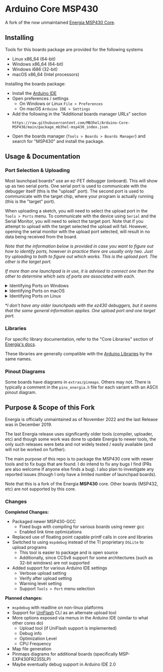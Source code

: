 # Arduino Core MSP430

A fork of the now unmaintained [Energia MSP430 Core](https://github.com/energia/msp430-lg-core).



## Installing

Tools for this boards package are provided for the following systems

- Linux x86_64 (64-bit)
- Windows x86_64 (64-bit)
- Windows i686 (32-bit)
- macOS x86_64 (Intel processors)

Installing the boards package:

- Install the [Arduino IDE](https://www.arduino.cc/en/software)
- Open preferences / settings
    - On Windows or Linux `File > Preferences`
    - On macOS `Arduino IDE > Settings`
- Add the following in the "Additional boards manager URLs" section
    ```
    https://raw.githubusercontent.com/MB3hel/Arduino-Core-MSP430/main/package_mb3hel-msp430_index.json
    ```
- Open the boards manager (`Tools > Boards > Boards Manager`) and search for "MSP430" and install the package.
 


## Usage & Documentation

### Port Selection & Uploading

Most launchpad boards&ast; use an ez-FET debugger (onboard). This will show up as two serial ports. One serial port is used to communicate with the debugger itself (this is the "upload" port). The second port is used to communicate with the target chip, where your program is actually running (this is the "target" port).

When uploading a sketch, you will need to select the upload port in the `Tools > Ports` menu. To communicate with the device using `Serial` and the Serial Monitor, you will need to select the target port. Note that if you attempt to upload with the target selected the upload will fail. However, opening the serial monitor with the upload port selected, will result in no data being received from the board.

*Note that the information below is provided in case you want to figure out how to identify ports, however in practice there are usually only two. Just try uploading to both to figure out which works. This is the upload port. The other is the target port.*

*If more than one launchpad is in use, it is advised to connect one then the other to determine which sets of ports are associated with each.*

<details>
    <summary>Identifying Ports on Windows</summary>
  
    Open device manager and go to the "Ports (COM and LPT)" section and expand it.

    The upload port is listed as `MSP Debug Interface (COMx)` where `x` is the number.

    The target port is listed as `MSP Application UART1 (COMx)` where `x` is the number.

    Note that there is not really an easy way to determine which sets of ports are on the same launchpad. It is possible by going to `Properties > Details`. Compare the "Siblings" property to other port's "Device Instance Path" property. Siblings of a device are the same physical launchpad.
    
</details>

<details>
    <summary>Identifying Ports on macOS</summary>
  
    On macOS, the ez-FET will show up as `/dev/cu.usbmodem[num]` devices where `[num]` is the port number. The upload port is enumerated first, so generally has a lower number than the target port. 

    *Note: I'm not 100% certain the following information is always correct, but it seems to be on my system.*

    To identify actual port numbers run the following command

    ```sh
    ioreg -p IOUSB
    ```

    Look for "MSP Tools Driver" entries and note the number after the `@` symbol (eg `MSP Tools Driver@14200000`). Note the first four digits of this number (in this example `1420`). This number is referred to as `id`.

    The upload port will be `/dev/cu.usbmodem[id]1` and the target port will be `/dev/cu.usbmodem[id]3`.

    If you want the serial number of the board for a certain id, run the following and look for the "USB Serial Number" entry under the device entry

    ```
    ioreg -p IOUSB -l -b
    ```

</details>

<details>
    <summary>Identifying Ports on Linux</summary>
  
    On Linux, the ez-FET will show up as `/dev/ttyACMx` devices where `x` is the port number. The upload port is enumerated first, so generally has a lower number than the target port. To identify actual port numbers run the following in a terminal

    ```sh
    $ ls /dev/serial/by-id
    ```

    You will see output like the following where SERIAL is replaced by your board's serial number.

    ```
    usb-Texas_Instruments_MSP_Tools_Driver_SERIAL-if00
    usb-Texas_Instruments_MSP_Tools_Driver_SERIAL-if02
    ```

    The one ending in `if00` is the upload port and `if02` the target port. Use the following command to identify which `/dev/ttyACM` ports they correspond to (the port numbers will be printed).

    ```sh
    $ realpath usb-Texas_Instruments_MSP_Tools_Driver_SERIAL-if00
    /dev/ttyACM0

    $ realpath usb-Texas_Instruments_MSP_Tools_Driver_SERIAL-if02
    /dev/ttyACM1
    ```

</details>


&ast;*I don't have any older launchpads with the ez430 debuggers, but it seems that the same general information applies. One upload port and one target port.*


### Libraries

For specific library documentation, refer to the "Core Libraries" section of [Energia's docs](https://energia.nu/guide/libraries/).

These libraries are generally compatible with the [Arduino Libraries](https://www.arduino.cc/reference/en/libraries/) by the same names.

### Pinout Diagrams

Some boards have diagrams in `extras/pinmaps`. Others may not. There is typically a comment in the `pins_energia.h` file for each variant with an ASCII pinout diagram.



## Purpose & Scope of this Fork

Energia is officially unmaintained as of November 2022 and the last Release was in December 2019.

The last Energia release uses significantly older tools (compiler, uploader, etc) and though some work was done to update Energia to newer tools, the only such releases were beta and not widely tested / easily available (and will not be worked on further).

The main purpose of this repo is to package the MSP430 core with newer tools and to fix bugs that are found. I do intend to fix any bugs I find (PRs are also welcome if anyone else finds a bug). I also plan to investigate any reported issues (though I only have a limited number of launchpad boards).

Note that this is a fork of the Energia **MSP430** core. Other boards (MSP432, etc) are not supported by this core.

### Changes

**Completed Changes:**  
- Packaged newer MSP430-GCC
    - Fixed bugs with compiling for various boards using newer gcc
    - Enabled link time optimizations
- Replaced use of floating point capable printf calls in core and libraries
- Switched to using `mspdebug` instead of the TI proprietary `DSLite` to upload programs
    - This tool is easier to package and is open source
    - Additionally, since CCSv8 support for some architectures (such as 32-bit windows) are not supported
- Added support for various Arduino IDE settings
    - Verbose upload setting
    - Verify after upload setting
    - Warning level setting
    - Support `Tools > Port` menu selection

**Planned changes:**  
- `mspdebug` with readline on non-linux platforms
- Support for [UniFlash](https://www.ti.com/tool/UNIFLASH) CLI as an alternate upload tool
- More options exposed via menus in the Arduino IDE (similar to what other cores do)
    - Upload tool (if UniFlash support is implemented)
    - Debug info
    - Optimization Level
    - CPU Frequency
- Map file generation
- Pinmaps diagrams for additional boards (specifically MSP-EXP430FR2355LP)
- Maybe eventually debug support in Arduino IDE 2.0
